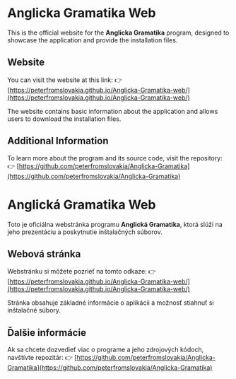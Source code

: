 # Anglicka Gramatika Web

This is the official website for the **Anglicka Gramatika** program, designed to showcase the application and provide the installation files.

## Website

You can visit the website at this link:
👉 [https://peterfromslovakia.github.io/Anglicka-Gramatika-web/](https://peterfromslovakia.github.io/Anglicka-Gramatika-web/)

The website contains basic information about the application and allows users to download the installation files.

## Additional Information

To learn more about the program and its source code, visit the repository:
👉 [https://github.com/peterfromslovakia/Anglicka-Gramatika](https://github.com/peterfromslovakia/Anglicka-Gramatika)

# Anglická Gramatika Web

Toto je oficiálna webstránka programu **Anglická Gramatika**, ktorá slúži na jeho prezentáciu a poskytnutie inštalačných súborov.

## Webová stránka

Webstránku si môžete pozrieť na tomto odkaze:
👉 [https://peterfromslovakia.github.io/Anglicka-Gramatika-web/](https://peterfromslovakia.github.io/Anglicka-Gramatika-web/)

Stránka obsahuje základné informácie o aplikácii a možnosť stiahnuť si inštalačné súbory.

## Ďalšie informácie

Ak sa chcete dozvedieť viac o programe a jeho zdrojových kódoch, navštívte repozitár:
👉 [https://github.com/peterfromslovakia/Anglicka-Gramatika](https://github.com/peterfromslovakia/Anglicka-Gramatika)
